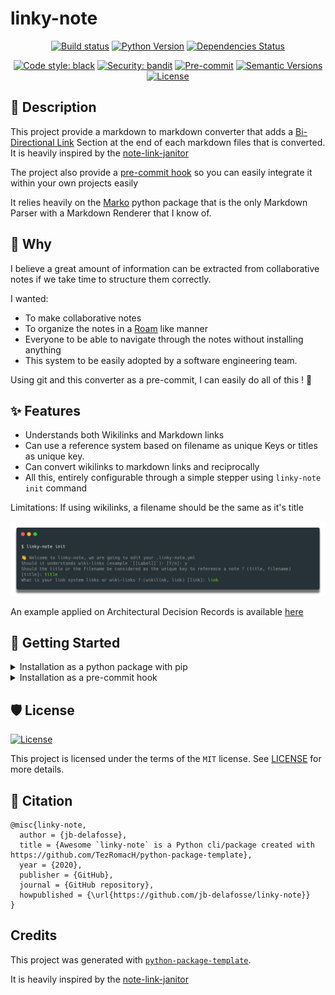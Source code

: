 # linky-note

<div align="center">

[![Build status](https://github.com/jb-delafosse/linky-note/workflows/build/badge.svg?branch=master&event=push)](https://github.com/jb-delafosse/linky-note/actions?query=workflow%3Abuild)
[![Python Version](https://img.shields.io/pypi/pyversions/linky-note.svg)](https://pypi.org/project/linky-note/)
[![Dependencies Status](https://img.shields.io/badge/dependencies-up%20to%20date-brightgreen.svg)](https://github.com/jb-delafosse/linky-note/pulls?utf8=%E2%9C%93&q=is%3Apr%20author%3Aapp%2Fdependabot)

[![Code style: black](https://img.shields.io/badge/code%20style-black-000000.svg)](https://github.com/psf/black)
[![Security: bandit](https://img.shields.io/badge/security-bandit-green.svg)](https://github.com/PyCQA/bandit)
[![Pre-commit](https://img.shields.io/badge/pre--commit-enabled-brightgreen?logo=pre-commit&logoColor=white)](https://github.com/jb-delafosse/linky-note/blob/master/.pre-commit-config.yaml)
[![Semantic Versions](https://img.shields.io/badge/%F0%9F%9A%80-semantic%20versions-informational.svg)](https://github.com/jb-delafosse/linky-note/releases)
[![License](https://img.shields.io/github/license/jb-delafosse/linky-note)](https://github.com/jb-delafosse/linky-note/blob/master/LICENSE)

</div>

## 🤔 Description

This project provide a markdown to markdown converter that adds a [Bi-Directional Link](https://maggieappleton.com/bidirectionals)
Section at the end of each markdown files that is converted. It is heavily inspired by the [note-link-janitor](https://github.com/andymatuschak/note-link-janitor) 

The project also provide a [pre-commit hook](https://pre-commit.com/) so you can easily integrate it within your own projects easily

It relies heavily on the [Marko](https://github.com/frostming/marko/tree/master/marko) python package that is the only 
Markdown Parser with a Markdown Renderer that I know of.

## 💭 Why

I believe a great amount of information can be extracted from collaborative notes if we take time to structure them correctly.

I wanted:
- To make collaborative notes
- To organize the notes in a [Roam](https://roamresearch.com/) like manner
- Everyone to be able to navigate through the notes without installing anything
- This system to be easily adopted by a software engineering team.

Using git and this converter as a pre-commit, I can easily do all of this ! 🚀

## ✨ Features

- Understands both  Wikilinks and Markdown links
- Can use a reference system based on filename as unique Keys or titles as unique key.
- Can convert wikilinks to markdown links and reciprocally   
- All this, entirely configurable through a simple stepper using `linky-note init` command

Limitations: If using wikilinks, a filename should be the same as it's title

![init](img/init.png)

An example applied on Architectural Decision Records is available [here](examples/adr/adr.md)

## 🏃 Getting Started
<details>
  <summary>Installation as a python package with pip</summary>

Considering you already have python available. You can simply add th

```bash
pip install --user linky_note
```

Then you can see all the option of the CLI using

```bash
linky_note --help
```

It is advised to start by configuring the CLI using

```bash
linky_note init

```
You can then apply the conversion 

```bash
linky_note apply <INPUT_DIR> --output-dir <OUTPUT_DIR> 

```

If no `OUTPUT_DIR` is given, it will overwrite the files in `INPUT_DIR`

</details>

<details>
  <summary>Installation as a pre-commit hook</summary>
This pre-commit hook use the [pre-commit](https://pre-commit.com) tool that you will
need to install.

Add the following line to your pre-commit configuration (`.pre-commit-config.yaml`) at the root of your 
repository.

```yaml
repos:
-   repo: https://github.com/jb-delafosse/linky_note
    rev: v0.4.1
    hooks:
      - id: linky_note apply
        args: ['directory-containing-my-markdown']
```
and install the hook using `pre-commit install`


You should also run `linky init` at the root of your repo to configure linky-note

</details>

## 🛡 License

[![License](https://img.shields.io/github/license/jb-delafosse/linky-note)](https://github.com/jb-delafosse/linky-note/blob/master/LICENSE)

This project is licensed under the terms of the `MIT` license. See [LICENSE](https://github.com/jb-delafosse/linky-note/blob/master/LICENSE) for more details.

## 📃 Citation

```
@misc{linky-note,
  author = {jb-delafosse},
  title = {Awesome `linky-note` is a Python cli/package created with https://github.com/TezRomacH/python-package-template},
  year = {2020},
  publisher = {GitHub},
  journal = {GitHub repository},
  howpublished = {\url{https://github.com/jb-delafosse/linky-note}}
}
```

## Credits

This project was generated with [`python-package-template`](https://github.com/TezRomacH/python-package-template).

It is heavily inspired by the [note-link-janitor](https://github.com/andymatuschak/note-link-janitor)
